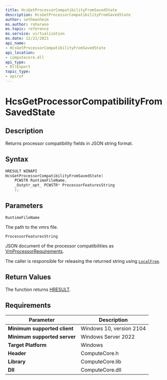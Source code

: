 ```yaml
---
title: HcsGetProcessorCompatibilityFromSavedState
description: HcsGetProcessorCompatibilityFromSavedState
author: sethmanheim
ms.author: roharwoo
ms.topic: reference
ms.service: virtualization
ms.date: 12/21/2021
api_name:
- HcsGetProcessorCompatibilityFromSavedState
api_location:
- computecore.dll
api_type:
- DllExport
topic_type: 
- apiref
---
```

# HcsGetProcessorCompatibilityFromSavedState

## Description

Returns processor compatibility fields in JSON string format.

## Syntax

```cpp
HRESULT WINAPI
HcsGetProcessorCompatibilityFromSavedState(
    PCWSTR RuntimeFileName,
    _Outptr_opt_ PCWSTR* ProcessorFeaturesString
    );
```

## Parameters

`RuntimeFileName`

The path to the vmrs file.

`ProcessorFeaturesString`

JSON document of the processor compatibilities as [VmProcessorRequirements](./../SchemaReference.md#VmProcessorRequirements).

The caller is responsible for releasing the returned string using [`LocalFree`](/windows/win32/api/winbase/nf-winbase-localfree).

## Return Values

The function returns [HRESULT](./HCSHResult.md).

## Requirements

|Parameter|Description|
|---|---|
| **Minimum supported client** | Windows 10, version 2104|
| **Minimum supported server** | Windows Server 2022 |
| **Target Platform** | Windows |
| **Header** | ComputeCore.h |
| **Library** | ComputeCore.lib |
| **Dll** | ComputeCore.dll |

